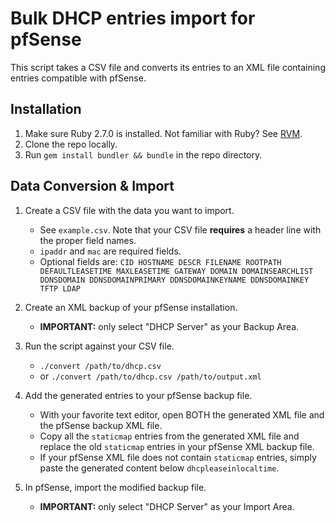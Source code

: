 # Bulk DHCP entries import for pfSense

This script takes a CSV file and converts its entries to an XML file containing entries compatible with pfSense.

## Installation

1. Make sure Ruby 2.7.0 is installed. Not familiar with Ruby? See [RVM](https://rvm.io).
2. Clone the repo locally.
2. Run `gem install bundler && bundle` in the repo directory.

## Data Conversion & Import

1. Create a CSV file with the data you want to import.

    - See `example.csv`. Note that your CSV file **requires** a header line with the proper field names.
    - `ipaddr` and `mac` are required fields.
    - Optional fields are: `CID HOSTNAME DESCR FILENAME ROOTPATH DEFAULTLEASETIME MAXLEASETIME GATEWAY DOMAIN DOMAINSEARCHLIST DDNSDOMAIN DDNSDOMAINPRIMARY DDNSDOMAINKEYNAME DDNSDOMAINKEY TFTP LDAP`

2. Create an XML backup of your pfSense installation.

    - **IMPORTANT:** only select "DHCP Server" as your Backup Area.

3. Run the script against your CSV file.

    - `./convert /path/to/dhcp.csv`
    - or `./convert /path/to/dhcp.csv /path/to/output.xml`

4. Add the generated entries to your pfSense backup file.

    - With your favorite text editor, open BOTH the generated XML file and the pfSense backup XML file.
    - Copy all the `staticmap` entries from the generated XML file and replace the old `staticmap` entries in your pfSense XML backup file.
    - If your pfSense XML file does not contain `staticmap` entries, simply paste the generated content below `dhcpleaseinlocaltime`.

5. In pfSense, import the modified backup file.

    - **IMPORTANT:** only select "DHCP Server" as your Import Area.

